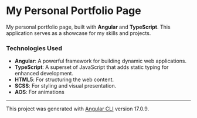 # My Personal Portfolio Page

My personal portfolio page, built with **Angular** and **TypeScript**. This application serves as a showcase for my skills and projects.

### Technologies Used
* **Angular**: A powerful framework for building dynamic web applications.
* **TypeScript**: A superset of JavaScript that adds static typing for enhanced development.
* **HTML5**: For structuring the web content.
* **SCSS**: For styling and visual presentation.
* **AOS**: For animations

---

This project was generated with [Angular CLI](https://github.com/angular/angular-cli) version 17.0.9.

